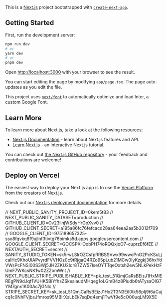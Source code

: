 This is a [Next.js](https://nextjs.org/) project bootstrapped with [`create-next-app`](https://github.com/vercel/next.js/tree/canary/packages/create-next-app).

## Getting Started

First, run the development server:

```bash
npm run dev
# or
yarn dev
# or
pnpm dev
```

Open [http://localhost:3000](http://localhost:3000) with your browser to see the result.

You can start editing the page by modifying `app/page.tsx`. The page auto-updates as you edit the file.

This project uses [`next/font`](https://nextjs.org/docs/basic-features/font-optimization) to automatically optimize and load Inter, a custom Google Font.

## Learn More

To learn more about Next.js, take a look at the following resources:

- [Next.js Documentation](https://nextjs.org/docs) - learn about Next.js features and API.
- [Learn Next.js](https://nextjs.org/learn) - an interactive Next.js tutorial.

You can check out [the Next.js GitHub repository](https://github.com/vercel/next.js/) - your feedback and contributions are welcome!

## Deploy on Vercel

The easiest way to deploy your Next.js app is to use the [Vercel Platform](https://vercel.com/new?utm_medium=default-template&filter=next.js&utm_source=create-next-app&utm_campaign=create-next-app-readme) from the creators of Next.js.

Check out our [Next.js deployment documentation](https://nextjs.org/docs/deployment) for more details.

// NEXT_PUBLIC_SANITY_PROJECT_ID=0kem5t83
// NEXT_PUBLIC_SANITY_DATASET=production
// GITHUB_CLIENT_ID=Ov23linjWSdyHrGpXvv0
// GITHUB_CLIENT_SECRET=a195a86fc76fefcacd28aa64eea2aa5b3012f709
// GOOGLE_CLIENT_ID=975189657325-sso8fqvkq6f9ujlnf3tivtg76bimks5d.apps.googleusercontent.com
// GOOGLE_CLIENT_SECRET=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
// NEXTAUTH_SECRET=secret
// SANITY_STUDIO_TOKEN=sk5rwLSlrOZCsfpRRBSSVwx99wwoPnO2PcKSuLjcaIHc9KhoUlAPvyrdFVVHOz0c9tRjgaQ4RZo95pLub21MCw0IyKzgkj36hxYdVWsPcFNSI00S3Wj5JH2ZKU2Iqr8TZW57IseOYTTqeOxtsh2ew5NLkPekHzFUmF7WKcsNK1w02ZZomWnt
// NEXT_PUBLIC_STRIPE_PUBLISHABLE_KEY=pk_test_51QmjCaRsBEizJ1HxMlEREgPN9dJqf1VUHK5BiYfhsZSkeaiaudMHqeg1oLGmB4z8Piudb6tATysaOIG7YM7gnx1K00Ac7jGNlc
// STRIPE_SECRET_KEY=sk_test_51QmjCaRsBEizJ1Hx2T3N3EiI0tk56pIj9t6aCujcq1c0NhFVjbsJfmros95MBlrXsLbEk7sqDq4emj1TwVf9e5cO00uqLM9X5E
